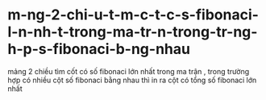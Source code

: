 # m-ng-2-chi-u-t-m-c-t-c-s-fibonaci-l-n-nh-t-trong-ma-tr-n-trong-tr-ng-h-p-s-fibonaci-b-ng-nhau
mảng 2 chiều tìm cốt có số fibonaci lớn nhất  trong ma trận , trong trường hợp có nhiều cột số fibonaci bằng nhau thì in ra cột có tổng số fibonaci lớn nhất
